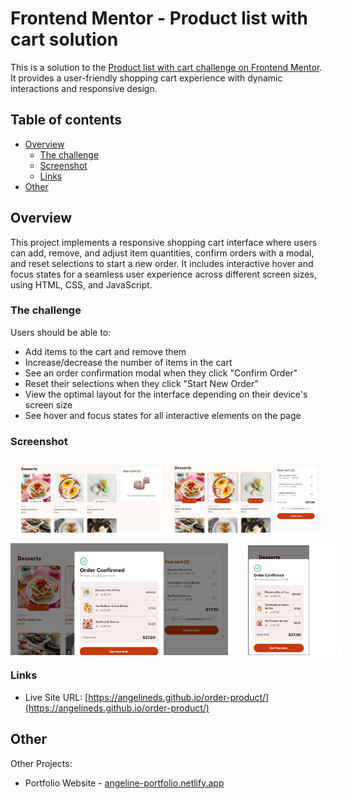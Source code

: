 # Frontend Mentor - Product list with cart solution

This is a solution to the [Product list with cart challenge on Frontend Mentor](https://www.frontendmentor.io/challenges/product-list-with-cart-5MmqLVAp_d). It provides a user-friendly shopping cart experience with dynamic interactions and responsive design. 

## Table of contents

- [Overview](#overview)
  - [The challenge](#the-challenge)
  - [Screenshot](#screenshot)
  - [Links](#links)
- [Other](#other)

## Overview

This project implements a responsive shopping cart interface where users can add, remove, and adjust item quantities, confirm orders with a modal, and reset selections to start a new order. It includes interactive hover and focus states for a seamless user experience across different screen sizes, using HTML, CSS, and JavaScript.

### The challenge

Users should be able to:

- Add items to the cart and remove them
- Increase/decrease the number of items in the cart
- See an order confirmation modal when they click "Confirm Order"
- Reset their selections when they click "Start New Order"
- View the optimal layout for the interface depending on their device's screen size
- See hover and focus states for all interactive elements on the page

### Screenshot

<p align="center">
  <img src="./screenshot-1.jpeg" alt="Design preview on desktop view" width="48%" />
  <img src="./screenshot-2.jpeg" alt="Design preview with active cart" width="48%" />
</p>

<p align="center" style="display: flex; gap: 2rem;">
  <img src="./screenshot-3.jpeg" alt="Confirmed order on desktop view" width="69%" />
  <img src="./screenshot-4.png" alt="Confirmed order on mobile view" width="30%" />
</p>

### Links

- Live Site URL: [https://angelineds.github.io/order-product/](https://angelineds.github.io/order-product/)

## Other

Other Projects:
- Portfolio Website - [angeline-portfolio.netlify.app](https://angeline-portfolio.netlify.app)
